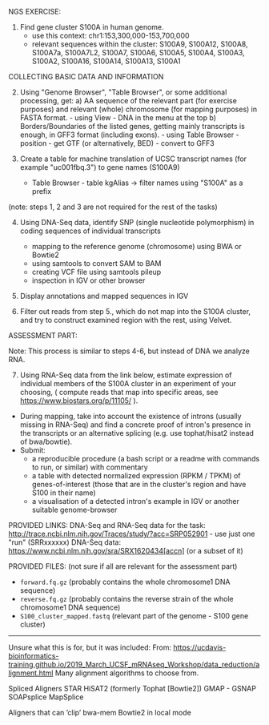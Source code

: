 NGS EXERCISE:

1. Find gene cluster S100A in human genome.
    - use this context: chr1:153,300,000-153,700,000
    - relevant sequences within the cluster: S100A9, S100A12, S100A8, S100A7a, S100A7L2, S100A7, S100A6, S100A5, S100A4, S100A3, S100A2, S100A16, S100A14, S100A13, S100A1

COLLECTING BASIC DATA AND INFORMATION

2. Using "Genome Browser", "Table Browser", or some additional processing, get:
    a) AA sequence of the relevant part (for exercise purposes) and relevant (whole) chromosome (for mapping purposes) in FASTA format.
        - using View - DNA in the menu at the top
    b) Borders/Boundaries of the listed genes, getting mainly transcripts is enough, in GFF3 format (including exons).
        - using Table Browser - position - get GTF (or alternatively, BED) - convert to GFF3

3. Create a table for machine translation of UCSC transcript names (for example "uc001fbq.3") to gene names (S100A9)
    - Table Browser - table kgAlias -> filter names using "S100A" as a prefix

(note: steps 1, 2 and 3 are not required for the rest of the tasks)

4. Using DNA-Seq data, identify SNP (single nucleotide polymorphism) in coding sequences of individual transcripts
    - mapping to the reference genome (chromosome) using BWA or Bowtie2
    - using samtools to convert SAM to BAM
    - creating VCF file using samtools pileup
    - inspection in IGV or other browser

5. Display annotations and mapped sequences in IGV

6. Filter out reads from step 5., which do not map into the S100A cluster, and try to construct examined region with the rest, using Velvet.

ASSESSMENT PART:

Note: This process is similar to steps 4-6, but instead of DNA we analyze RNA.

7. Using RNA-Seq data from the link below, estimate expression of individual members of the S100A cluster in an experiment of your choosing,
( compute reads that map into specific areas, see https://www.biostars.org/p/11105/ ).

- During mapping, take into account the existence of introns (usually missing in RNA-Seq) and find a concrete proof of intron's presence in the transcripts or an alternative splicing (e.g. use tophat/hisat2 instead of bwa/bowtie).
- Submit:
    - a reproducible procedure (a bash script or a readme with commands to run, or similar) with commentary
    - a table with detected normalized expression (RPKM / TPKM) of genes-of-interest (those that are in the cluster's region and have S100 in their name)
    - a visualisation of a detected intron's example in IGV or another suitable genome-browser

PROVIDED LINKS:
DNA-Seq and RNA-Seq data for the task: http://trace.ncbi.nlm.nih.gov/Traces/study/?acc=SRP052901
    - use just one "run" (SRRxxxxxx)
DNA-Seq data: https://www.ncbi.nlm.nih.gov/sra/SRX1620434[accn] (or a subset of it)

PROVIDED FILES:
(not sure if all are relevant for the assessment part)
- `forward.fq.gz` (probably contains the whole chromosome1 DNA sequence)
- `reverse.fq.gz` (probably contains the reverse strain of the whole chromosome1 DNA sequence)
- `S100_cluster_mapped.fastq` (relevant part of the genome - S100 gene cluster)

- - - - - - - - - - - - - - - - - - - - - - - - -

Unsure what this is for, but it was included:
From: https://ucdavis-bioinformatics-training.github.io/2019_March_UCSF_mRNAseq_Workshop/data_reduction/alignment.html
Many alignment algorithms to choose from.

Spliced Aligners
  STAR
  HiSAT2 (formerly Tophat [Bowtie2])
  GMAP - GSNAP
  SOAPsplice
  MapSplice

Aligners that can ’clip’
  bwa-mem
  Bowtie2 in local mode

